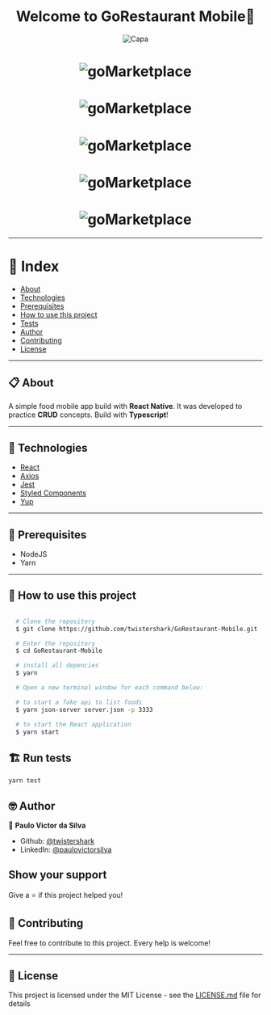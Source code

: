 <h1 align="center">Welcome to GoRestaurant Mobile🍲</h1>
<p align="center">
  <img alt="Capa" src="https://github.com/twistershark/GoRestaurant-Mobile/tree/master/assets/1.png" />
</p>

<h1 align="center">
  <img alt="goMarketplace" src="https://github.com/twistershark/GoRestaurant-Mobile/tree/master/assets/2.png" />
</h1>

<h1 align="center">
  <img alt="goMarketplace" src="https://github.com/twistershark/GoRestaurant-Mobile/tree/master/assets/3.png" />
</h1>

<h1 align="center">
  <img alt="goMarketplace" src="https://github.com/twistershark/GoRestaurant-Mobile/tree/master/assets/4.png" />
</h1>

<h1 align="center">
  <img alt="goMarketplace" src="https://github.com/twistershark/GoRestaurant-Mobile/tree/master/assets/5.png" />
</h1>

<h1 align="center">
  <img alt="goMarketplace" src="https://github.com/twistershark/GoRestaurant-Mobile/tree/master/assets/6.png" />
</h1>



---
# 📑 Index

- [About](#-about)
- [Technologies](#-technologies)
- [Prerequisites](#-prerequisites)
- [How to use this project](#-how-to-use-this-project)
- [Tests](#-run-tests)
- [Author](#-author)
- [Contributing](#-contributing)
- [License](#-license)
---

## 📋 About

A simple food mobile app build with **React Native**. It was developed to practice **CRUD** concepts. Build with **Typescript**!

---

## 🚀 Technologies

- [React](https://pt-br.reactjs.org/)
- [Axios](https://www.npmjs.com/package/axios)
- [Jest](https://jestjs.io/)
- [Styled Components](https://styled-components.com/)
- [Yup](https://github.com/jquense/yup)

---

## 🔧 Prerequisites

- NodeJS
- Yarn

---
## 🌟 How to use this project

```sh

  # Clone the repository
  $ git clone https://github.com/twistershark/GoRestaurant-Mobile.git

  # Enter the repository
  $ cd GoRestaurant-Mobile

  # install all depencies
  $ yarn

  # Open a new terminal window for each command below:

  # to start a fake api to list foods
  $ yarn json-server server.json -p 3333

  # to start the React application
  $ yarn start

```

## 🏗 Run tests

```sh
yarn test
```

## 🤓 Author

👤 **Paulo Victor da Silva**

* Github: [@twistershark](https://github.com/twistershark)
* LinkedIn: [@paulovictorsilva](https://linkedin.com/in/paulovictorsilva)

## Show your support

Give a ⭐️ if this project helped you!

## 🤝 Contributing
Feel free to contribute to this project. Every help is welcome!

---

## 📃 License

This project is licensed under the MIT License - see the [LICENSE.md](LICENSE) file for details
